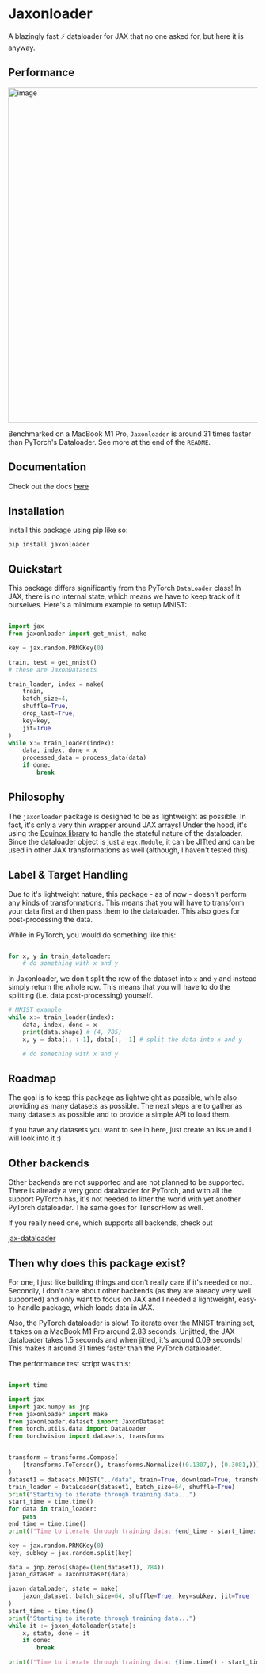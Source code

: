 # Jaxonloader

A blazingly fast ⚡️ dataloader for JAX that no one asked for, but here it is anyway.

## Performance

<img width="676" alt="image" src="https://github.com/Artur-Galstyan/jaxonloader/assets/63471891/2953505e-d88f-4458-a66a-86053bee15b7">

Benchmarked on a MacBook M1 Pro, `Jaxonloader` is around 31 times faster than PyTorch's Dataloader. See more at the end of the `README`.

## Documentation

Check out the docs [here](https://artur-galstyan.github.io/jaxonloader/)

## Installation

Install this package using pip like so:

```
pip install jaxonloader
```

## Quickstart

This package differs significantly from the PyTorch `DataLoader` class! In JAX,
there is no internal state, which means we have to keep track of it ourselves. Here's
a minimum example to setup MNIST:

```python

import jax
from jaxonloader import get_mnist, make

key = jax.random.PRNGKey(0)

train, test = get_mnist()
# these are JaxonDatasets

train_loader, index = make(
    train,
    batch_size=4,
    shuffle=True,
    drop_last=True,
    key=key,
    jit=True
)
while x:= train_loader(index):
    data, index, done = x
    processed_data = process_data(data)
    if done:
        break

```

## Philosophy

The `jaxonloader` package is designed to be as lightweight as possible. In fact, it's
only a very thin wrapper around JAX arrays! Under the hood, it's using
the [Equinox library](https://github.com/Patrick-Kidger/equinox) to handle the
stateful nature of the dataloader. Since the dataloader object is just a `eqx.Module`, it
can be JITted and can be used in other JAX transformations as well (although, I haven't tested this).

## Label & Target Handling

Due to it's lightweight nature, this package - as of now - doesn't perform any kinds of transformations. This means that you will have to transform your data first and then pass them to the dataloader. 
This also goes for post-processing the data. 

While in PyTorch, you would do something like this:

```python 

for x, y in train_dataloader:
    # do something with x and y

```

In Jaxonloader, we don't split the row of the dataset into `x` and `y` and instead 
simply return the whole row. This means that you will have to do the splitting (i.e. data post-processing) yourself. 

```python
# MNIST example
while x:= train_loader(index):
    data, index, done = x
    print(data.shape) # (4, 785)
    x, y = data[:, :-1], data[:, -1] # split the data into x and y

    # do something with x and y
```

## Roadmap

The goal is to keep this package as lightweight as possible, while also providing as 
many datasets as possible. The next steps are to gather as many datasets as possible 
and to provide a simple API to load them.

If you have any datasets you want to see in here, just create an issue and I will look into it :)

## Other backends

Other backends are not supported and are not planned to be supported. There is already
a very good dataloader for PyTorch, and with all the support PyTorch has, it's not
needed to litter the world with yet another PyTorch dataloader. The same goes for TensorFlow as well.

If you really need one, which supports all backends, check out

[jax-dataloader](https://github.com/BirkhoffG/jax-dataloader)

## Then why does this package exist?

For one, I just like building things and don't really care if it's needed or not. Secondly,
I don't care about other backends (as they are already very well supported) and only want to
focus on JAX and I needed a lightweight, easy-to-handle package, which loads data in JAX.

Also, the PyTorch dataloader is slow! To iterate over the MNIST training set, it takes
on a MacBook M1 Pro around 2.83 seconds. Unjitted, the JAX dataloader takes 1.5 seconds and
when jitted, it's around 0.09 seconds! This makes it around 31 times faster than the PyTorch dataloader. 

The performance test script was this:

```python

import time

import jax
import jax.numpy as jnp
from jaxonloader import make
from jaxonloader.dataset import JaxonDataset
from torch.utils.data import DataLoader
from torchvision import datasets, transforms


transform = transforms.Compose(
    [transforms.ToTensor(), transforms.Normalize((0.1307,), (0.3081,))]
)
dataset1 = datasets.MNIST("../data", train=True, download=True, transform=transform)
train_loader = DataLoader(dataset1, batch_size=64, shuffle=True)
print("Starting to iterate through training data...")
start_time = time.time()
for data in train_loader:
    pass
end_time = time.time()
print(f"Time to iterate through training data: {end_time - start_time:.2f} seconds")

key = jax.random.PRNGKey(0)
key, subkey = jax.random.split(key)

data = jnp.zeros(shape=(len(dataset1), 784))
jaxon_dataset = JaxonDataset(data)

jaxon_dataloader, state = make(
    jaxon_dataset, batch_size=64, shuffle=True, key=subkey, jit=True
)
start_time = time.time()
print("Starting to iterate through training data...")
while it := jaxon_dataloader(state):
    x, state, done = it
    if done:
        break

print(f"Time to iterate through training data: {time.time() - start_time:.2f} seconds")
```
